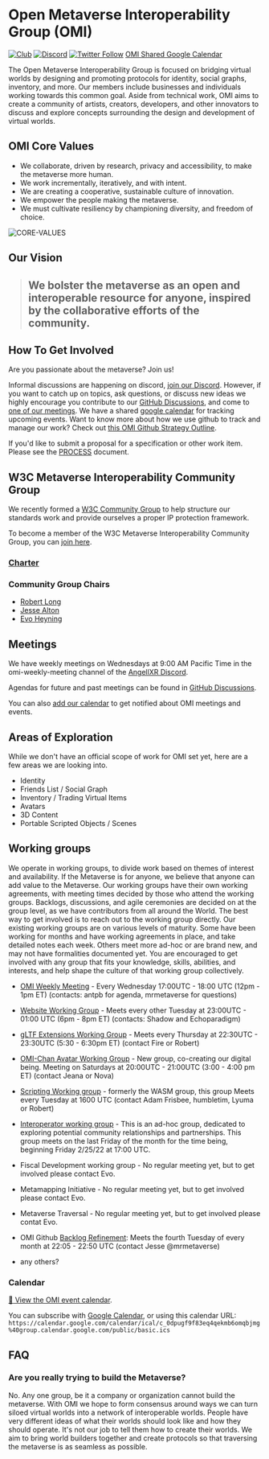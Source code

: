 # Open Metaverse Interoperability Group (OMI)
[![Club](https://img.shields.io/badge/project%20type-club-ff69b4)](https://project-types.github.io/#club)
[![Discord](https://img.shields.io/discord/770382203782692945?label=Discord&logo=Discord)](https://discord.gg/NJtT9grz5E)
[![Twitter Follow](https://img.shields.io/twitter/follow/open_metaverse)](https://twitter.com/open_metaverse)
[OMI Shared Google Calendar](https://calendar.google.com/calendar/u/1?cid=Y18wZHB1Z2Y5ZjgzZXE0cWVrbWI2b21xYmptZ0Bncm91cC5jYWxlbmRhci5nb29nbGUuY29t)

The Open Metaverse Interoperability Group is focused on bridging virtual worlds by designing and promoting protocols for identity, social graphs, inventory, and more. Our members include businesses and individuals working towards this common goal. Aside from technical work, OMI aims to create a community of artists, creators, developers, and other innovators to discuss and explore concepts surrounding the design and development of virtual worlds.

## OMI Core Values

- We collaborate, driven by research, privacy and accessibility, to make the metaverse more human.
- We work incrementally, iteratively, and with intent. 
- We are creating a cooperative, sustainable culture of innovation. 
- We empower the people making the metaverse.
- We must cultivate resiliency by championing diversity, and freedom of choice.

![CORE-VALUES](https://user-images.githubusercontent.com/63426722/119735871-f871d880-be4a-11eb-9594-8bf8d00c0c72.png)

## Our Vision
>## We bolster the metaverse as an open and interoperable resource for anyone, inspired by the collaborative efforts of the community.

## How To Get Involved

Are you passionate about the metaverse? Join us! 

Informal discussions are happening on discord, [join our Discord](https://discord.gg/NJtT9grz5E). However, if you want to catch up on topics, ask questions, or discuss new ideas we highly encourage you contribute to our [GitHub Discussions](https://github.com/omigroup/OMI/discussions), and come to [one of our meetings](#meetings). We have a shared [google calendar](https://calendar.google.com/calendar/u/1?cid=Y18wZHB1Z2Y5ZjgzZXE0cWVrbWI2b21xYmptZ0Bncm91cC5jYWxlbmRhci5nb29nbGUuY29t) for tracking upcoming events. Want to know more about how we use github to track and manage our work? Check out [this OMI Github Strategy Outline](https://hackmd.io/msSrKU3NQv2QO8_aU5IhHQ?view). 

If you'd like to submit a proposal for a specification or other work item. Please see the [PROCESS](./PROCESS.md) document.

## W3C Metaverse Interoperability Community Group

We recently formed a [W3C Community Group](https://www.w3.org/community/about/) to help structure our standards work and provide ourselves a proper IP protection framework.

To become a member of the W3C Metaverse Interoperability Community Group, you can [join here](https://www.w3.org/community/metaverse-interop/).

### [Charter](./CHARTER.md)

### Community Group Chairs
- [Robert Long](https://twitter.com/arobertlong)
- [Jesse Alton](https://twitter.com/mrmetaverse)
- [Evo Heyning](https://twitter.com/amoration)

## Meetings

We have weekly meetings on Wednesdays at 9:00 AM Pacific Time in the omi-weekly-meeting channel of the [AngellXR Discord](https://discord.gg/NJtT9grz5E).

Agendas for future and past meetings can be found in [GitHub Discussions](https://github.com/omigroup/omigroup/discussions/categories/weekly-meetings).

You can also [add our calendar](#calendar) to get notified about OMI meetings and events.

## Areas of Exploration

While we don't have an official scope of work for OMI set yet, here are a few areas we are looking into.

- Identity
- Friends List / Social Graph
- Inventory / Trading Virtual Items
- Avatars
- 3D Content
- Portable Scripted Objects / Scenes

## Working groups 

We operate in working groups, to divide work based on themes of interest and availability. If the Metaverse is for anyone, we believe that anyone can add value to the Metaverse. Our working groups have their own working agreements, with meeting times decided by those who attend the working groups. Backlogs, discussions, and agile ceremonies are decided on at the group level, as we have contributors from all around the World. The best way to get involved is to reach out to the working group directly. Our existing working groups are on various levels of maturity. Some have been working for months and have working agreements in place, and take detailed notes each week. Others meet more ad-hoc or are brand new, and may not have formalities documented yet. You are encouraged to get involved with any group that fits your knowledge, skills, abilities, and interests, and help shape the culture of that working group collectively. 

- [OMI Weekly Meeting](https://github.com/omigroup/omigroup/discussions) - Every Wednesday 17:00UTC - 18:00 UTC (12pm - 1pm ET) (contacts: antpb for agenda, mrmetaverse for questions)
- [Website Working Group](https://github.com/omigroup/website) - Meets every other Tuesday at 23:00UTC - 01:00 UTC (6pm - 8pm ET) (contacts: Shadow and Echoparadigm)
- [gLTF Extensions Working Group](https://github.com/omigroup/gltf-extensions) - Meets every Thursday at 22:30UTC - 23:30UTC (5:30 - 6:30pm ET) (contact Fire or Robert)
- [OMI-Chan Avatar Working Group](https://github.com/omigroup/omi-chan) - New group, co-creating our digital being. Meeting on Saturdays at 20:00UTC - 21:00UTC (3:00 - 4:00 pm ET) (contact Jeana or Nova)
- [Scripting Working group](https://github.com/omigroup/omi-wasm-group) - formerly the WASM group, this group Meets every Tuesday at 1600 UTC (contact Adam Frisbee, humbletim, Lyuma or Robert) 
- [Interoperator working group](https://github.com/omigroup/omigroup/issues/143) - This is an ad-hoc group, dedicated to exploring potential community relationships and partnerships. This group meets on the last Friday of the month for the time being, beginning Friday 2/25/22 at 17:00 UTC. 
- Fiscal Development working group - No regular meeting yet, but to get involved please contact Evo. 
- Metamapping Initiative - No regular meeting yet, but to get involved please contact Evo. 
- Metaverse Traversal - No regular meeting yet, but to get involved please contat Evo. 
- OMI Github [Backlog Refinement](https://github.com/orgs/omigroup/projects/2#card-75916543): Meets the fourth Tuesday of every month at 22:05 - 22:50 UTC (contact Jesse @mrmetaverse)

- any others?

### Calendar

[:calendar: View the OMI event calendar](https://calendar.google.com/calendar/embed?src=c_0dpugf9f83eq4qekmb6omqbjmg%40group.calendar.google.com).

You can subscribe with [Google Calendar](https://calendar.google.com/calendar/u/4?cid=Y18wZHB1Z2Y5ZjgzZXE0cWVrbWI2b21xYmptZ0Bncm91cC5jYWxlbmRhci5nb29nbGUuY29t), or using this calendar URL: 
`https://calendar.google.com/calendar/ical/c_0dpugf9f83eq4qekmb6omqbjmg%40group.calendar.google.com/public/basic.ics`

## FAQ

### Are you really trying to build the Metaverse?

No. Any one group, be it a company or organization cannot build the metaverse. With OMI we hope to form consensus around ways we can turn siloed virtual worlds into a network of interoperable worlds. People have very different ideas of what their worlds should look like and how they should operate. It's not our job to tell them how to create their worlds. We aim to bring world builders together and create protocols so that traversing the metaverse is as seamless as possible.
